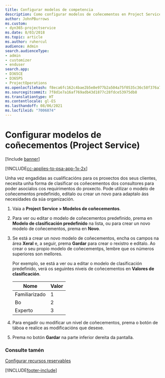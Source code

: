 ```yaml
---
title: Configurar modelos de competencia
description: Como configurar modelos de coñecementos en Project Service
author: JohnPBurrows
ms.custom:
- dyn365-projectservice
ms.date: 8/03/2018
ms.topic: article
ms.author: ruhercul
audience: Admin
search.audienceType:
- admin
- customizer
- enduser
search.app:
- D365CE
- D365PS
- ProjectOperations
ms.openlocfilehash: f8eca6fc162c4bae2b5e8e977b2a504a75f0535c36c58f376a7948e619f15fa2
ms.sourcegitcommit: 7f8d1e7a16af769adb43d1877c28fdce53975db8
ms.translationtype: HT
ms.contentlocale: gl-ES
ms.lasthandoff: 08/06/2021
ms.locfileid: "7006874"
---
```

# <a name="set-up-proficiency-models-project-service"></a>Configurar modelos de coñecementos (Project Service)

[!include [banner](../includes/psa-now-project-operations.md)]

[!INCLUDE[cc-applies-to-psa-app-1x-2x](../includes/cc-applies-to-psa-app-1x-2x.md)]

Unha vez engadidas as cualificacións para os proxectos dos seus clientes, necesita unha forma de clasificar os coñecementos dos consultores para poder asocialos cos requirimentos do proxecto. Pode utilizar o modelo de coñecementos predefinido, editalo ou crear un novo para adaptalo áss necesidades da súa organización.  
  
1.  Vaia a **Project Service > Modelos de coñecementos**.  
  
2.  Para ver ou editar o modelo de coñecementos predefinido, prema en **Modelo de clasificación predefinido** na lista, ou para crear un novo modelo de coñecementos, prema en **Novo**.  
  
3.  Se está a crear un novo modelo de coñecementos, encha os campos na área **Xeral** e, a seguir, prema **Gardar** para crear o rexistro e editalo. Ao crear o seu propio modelo de coñecementps, lembre que os números superiores son mellores.  
  
     Por exemplo, se está a ver ou a editar o modelo de clasificación predefinido, verá os seguintes niveis de coñecementos en **Valores de clasificación**.  
  
    |Nome|Valor|  
    |----------|-----------|  
    |Familiarizado|1|  
    |Bo|2|  
    |Experto|3|  
  
4.  Para engadir ou modificar un nivel de coñecementos, prema o botón de táboa e realice as modificacións que desexe.  
  
5.  Prema no botón **Gardar** na parte inferior dereita da pantalla.  
  
### <a name="see-also"></a>Consulte tamén  
 [Configurar recursos reservables](../psa/set-up-resources.md)


[!INCLUDE[footer-include](../includes/footer-banner.md)]